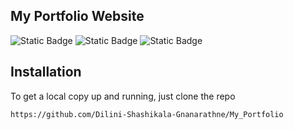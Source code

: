
   
## My Portfolio Website
![Static Badge](https://img.shields.io/badge/html-blue) ![Static Badge](https://img.shields.io/badge/css-red) ![Static Badge](https://img.shields.io/badge/javascript-yellow) 

## Installation

To get a local copy up and running, just clone the repo

```
https://github.com/Dilini-Shashikala-Gnanarathne/My_Portfolio
```
